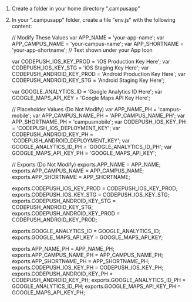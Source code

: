1) Create a folder in your home directory ".campusapp"

2) In your ".campusapp" folder, create a file "env.js" with the following content:

	// Modify These Values
	var APP_NAME = 'your-app-name';
	var APP_CAMPUS_NAME = 'your-campus-name';
	var APP_SHORTNAME = 'your-app-shortname';	// Text shown under your App Icon

	var CODEPUSH_IOS_KEY_PROD = 'iOS Production Key Here';
	var CODEPUSH_IOS_KEY_STG = 'iOS Staging Key Here';
	var CODEPUSH_ANDROID_KEY_PROD = 'Android Production Key Here';
	var CODEPUSH_ANDROID_KEY_STG = 'Android Staging Key Here';

	var GOOGLE_ANALYTICS_ID = 'Google Analytics ID Here';
	var GOOGLE_MAPS_API_KEY = 'Google Maps API Key Here';
	

	// Placeholder Values (Do Not Modify)
	var APP_NAME_PH = 'campus-mobile';
	var APP_CAMPUS_NAME_PH = 'APP_CAMPUS_NAME_PH';
	var APP_SHORTNAME_PH = 'campusmobile';
	var CODEPUSH_IOS_KEY_PH = 'CODEPUSH_IOS_DEPLOYMENT_KEY';
	var CODEPUSH_ANDROID_KEY_PH = 'CODEPUSH_ANDROID_DEPLOYMENT_KEY';
	var GOOGLE_ANALYTICS_ID_PH = 'GOOGLE_ANALYTICS_ID_PH';
	var GOOGLE_MAPS_API_KEY_PH = 'GOOGLE_MAPS_API_KEY';


	// Exports (Do Not Modify)
	exports.APP_NAME = APP_NAME;
	exports.APP_CAMPUS_NAME = APP_CAMPUS_NAME;
	exports.APP_SHORTNAME = APP_SHORTNAME;

	exports.CODEPUSH_IOS_KEY_PROD = CODEPUSH_IOS_KEY_PROD;
	exports.CODEPUSH_IOS_KEY_STG = CODEPUSH_IOS_KEY_STG;
	exports.CODEPUSH_ANDROID_KEY_STG = CODEPUSH_ANDROID_KEY_STG;
	exports.CODEPUSH_ANDROID_KEY_PROD = CODEPUSH_ANDROID_KEY_PROD;

	exports.GOOGLE_ANALYTICS_ID = GOOGLE_ANALYTICS_ID;
	exports.GOOGLE_MAPS_API_KEY = GOOGLE_MAPS_API_KEY;

	exports.APP_NAME_PH = APP_NAME_PH;
	exports.APP_CAMPUS_NAME_PH = APP_CAMPUS_NAME_PH;
	exports.APP_SHORTNAME_PH = APP_SHORTNAME_PH;
	exports.CODEPUSH_IOS_KEY_PH = CODEPUSH_IOS_KEY_PH;
	exports.CODEPUSH_ANDROID_KEY_PH = CODEPUSH_ANDROID_KEY_PH;
	exports.GOOGLE_ANALYTICS_ID_PH = GOOGLE_ANALYTICS_ID_PH;
	exports.GOOGLE_MAPS_API_KEY_PH = GOOGLE_MAPS_API_KEY_PH;
